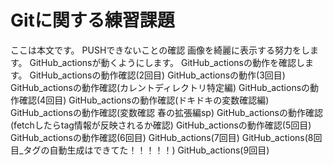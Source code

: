 # Gitに関する練習課題
ここは本文です。
PUSHできないことの確認
画像を綺麗に表示する努力をします。
GitHub_actionsが動くようにします。
GitHub_actionsの動作を確認します。
GitHub_actionsの動作確認(2回目)
GitHub_actionsの動作(3回目)
GitHub_actionsの動作確認(カレントディレクトリ特定編)
GitHub_actionsの動作確認(4回目)
GitHub_actionsの動作確認(ドキドキの変数確認編)
GitHub_actionsの動作確認(変数確認 春の拡張編sp)
GitHub_actionsの動作確認(fetchしたらtag情報が反映されるか確認)
GitHub_actionsの動作確認(5回目)
GitHub_actionsの動作確認(6回目)
GitHub_actions(7回目)
GitHub_actions(8回目_タグの自動生成はできてた！！！！！)
GitHub_actions(9回目)


